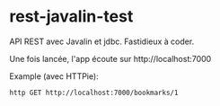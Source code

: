 # rest-javalin-test
API REST avec Javalin et jdbc. Fastidieux à coder.

Une fois lancée, l'app écoute sur http://localhost:7000

Example (avec HTTPie):

`http GET http://localhost:7000/bookmarks/1`

